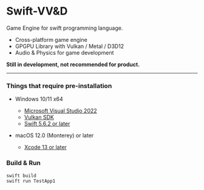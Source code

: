 # Swift-VV&D

Game Engine for swift programming language.

- Cross-platform game engine
- GPGPU Library with Vulkan / Metal / D3D12
- Audio & Physics for game development

**Still in development, not recommended for product.**


---
### Things that require pre-installation
* Windows 10/11 x64
  * [Microsoft Visual Studio 2022](https://visualstudio.microsoft.com/vs/)
  * [Vulkan SDK](https://vulkan.lunarg.com/sdk/home)
  * [Swift 5.6.2 or later](https://www.swift.org/download/)

* macOS 12.0 (Monterey) or later
  * [Xcode 13 or later](https://developer.apple.com/xcode/)


### Build & Run
```
swift build
swift run TestApp1
```

